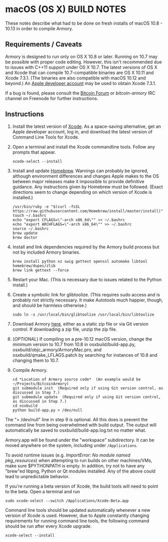 # macOS (OS X) BUILD NOTES
These notes describe what had to be done on fresh installs of macOS 10.8 - 10.13 in order to compile Armory.

## Requirements / Caveats
Armory is designed to run only on OS X 10.8 or later. Running on 10.7 may be possible with proper code editing. However, this isn't recommended due to issues with C++11 support under OS X 10.7. The latest versions of OS X and Xcode that can compile 10.7-compatible binaries are OS X 10.11 and Xcode 7.3.1. (The binaries are also compatible with macOS 10.12 and beyond.) An [Apple developer account](https://developer.apple.com/) may be used to obtain Xcode 7.3.1.

If a bug is found, please consult the [Bitcoin Forum](https://bitcointalk.org/index.php?board=97.0) or *bitcoin-armory* IRC channel on Freenode for further instructions.

## Instructions
 1. Install the latest version of [Xcode](https://itunes.apple.com/us/app/xcode/id497799835). As a space-saving alternative, get an Apple developer account, log in, and download the latest version of Command Line Tools for Xcode.

 2. Open a terminal and install the Xcode commandline tools. Follow any prompts that appear.

        xcode-select --install

 3. Install and update [Homebrew](http://brew.sh). Warnings can probably be ignored, although environment differences and changes Apple makes to the OS between major releases make it impossible to provide definitive guidance. Any instructions given by Homebrew must be followed. (Exact directions seem to change depending on which version of Xcode is installed.)

        /usr/bin/ruby -e "$(curl -fsSL https://raw.githubusercontent.com/Homebrew/install/master/install)"
        touch ~/.bashrc
        echo "export CFLAGS=\"-arch x86_64\"" >> ~/.bashrc
        echo "export ARCHFLAGS=\"-arch x86_64\"" >> ~/.bashrc
        source ~/.bashrc
        brew update
        brew doctor

 4. Install and link dependencies required by the Armory build process but not by included Armory binaries.

        brew install python xz swig gettext openssl automake libtool homebrew/dupes/zlib
        brew link gettext --force

 5. Restart your Mac. (This is necessary due to issues related to the Python install.)

 6. Create a symbolic link for glibtoolize. (This requires sudo access and is probably not strictly necessary. It make Autotools much happier, though, and should be harmless otherwise.)

        sudo ln -s /usr/local/bin/glibtoolize /usr/local/bin/libtoolize

 7. Download Armory [here](https://github.com/goatpig/BitcoinArmory), either as a static zip file or via Git version control. If downloading a zip file, unzip the zip file.

 8. (*OPTIONAL*) If compiling on a pre-10.12 macOS version, change the minimum version to 10.7 from 10.8 in osxbuild/build-app.py, osxbuild/objc\_armory/ArmoryMac.pro, and osxbuild/qmake\_LFLAGS.patch by searching for instances of 10.8 and changing them to 10.7.

 9. Compile Armory.

        cd *Location of Armory source code*  (An example would be ~/Projects/BitcoinArmory)
		git submodule init  (Required only if using Git version control, as discussed in Step 7.)
		git submodule update  (Required only if using Git version control, as discussed in Step 7.)
		cd osxbuild
        python build-app.py > /dev/null

The "> /dev/null" line in step 9 is optional. All this does is prevent the command line from being overwhelmed with build output. The output will automatically be saved to osxbuild/build-app.log.txt no matter what.

Armory.app will be found under the "workspace" subdirectory. It can be moved anywhere on the system, including under `/Applications`.

To avoid runtime issues (e.g. *ImportError: No module named pkg_resources*) when attempting to run builds on other machines/VMs, make sure $PYTHONPATH is empty. In addition, try not to have any "brew"ed libpng, Python or Qt modules installed. Any of the above could lead to unpredictable behavior.

If you're running a beta version of Xcode, the build tools will need to point to the beta. Open a terminal and run

`sudo xcode-select --switch /Applications/Xcode-Beta.app`

Command line tools should be updated automatically whenever a new version of Xcode is used. However, due to Apple constantly changing requirements for running command line tools, the following command should be run after every Xcode upgrade.

`xcode-select --install`

